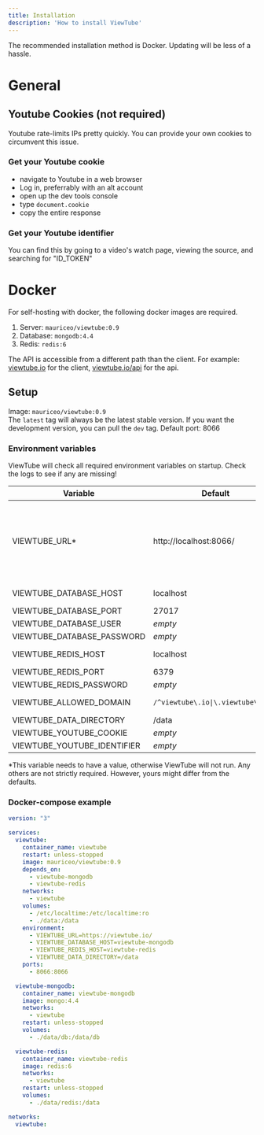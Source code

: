 ```yaml
---
title: Installation
description: 'How to install ViewTube'
---
```


The recommended installation method is Docker. Updating will be less of a hassle.

# General

## Youtube Cookies (not required)
Youtube rate-limits IPs pretty quickly. You can provide your own cookies to circumvent this issue.

### Get your Youtube cookie
- navigate to Youtube in a web browser
- Log in, preferrably with an alt account
- open up the dev tools console
- type `document.cookie`
- copy the entire response

### Get your Youtube identifier
You can find this by going to a video's watch page, viewing the source,
and searching for "ID_TOKEN"

# Docker
For self-hosting with docker, the following docker images are required.
1. Server: `mauriceo/viewtube:0.9`  
2. Database: `mongodb:4.4`  
3. Redis: `redis:6`  

The API is accessible from a different path than the client.
For example: [viewtube.io](https://viewtube.io) for the client, [viewtube.io/api](https://api.viewtube.io/api/) for the api.

## Setup
Image: `mauriceo/viewtube:0.9`  
The `latest` tag will always be the latest stable version.
If you want the development version, you can pull the `dev` tag.
Default port: 8066

### Environment variables
ViewTube will check all required environment variables on startup. Check the logs to see if any are missing!

| Variable | Default | Explanation |
| --- | --- | --- |
| VIEWTUBE_URL* | http://localhost:8066/ | The url of your instance. This needs to be the url you're accessing viewtube from, including the scheme (http or https). Example 1: A local ip address and port 8066 would be VIEWTUBE_URL=http://123.23.0.3:8066. Example 2: Behind a reverse proxy using a domain with ssl would be VIEWTUBE_URL=https://viewtube.example.com |
| VIEWTUBE_DATABASE_HOST | localhost | The hostname of the database (in this case: viewtube-mongodb) |
| VIEWTUBE_DATABASE_PORT | 27017 | The port of the database |
| VIEWTUBE_DATABASE_USER | *empty* | The database username |
| VIEWTUBE_DATABASE_PASSWORD | *empty* | The database password |
| VIEWTUBE_REDIS_HOST | localhost | The hostname of the redis instance (in this case: viewtube-redis) |
| VIEWTUBE_REDIS_PORT | 6379 | The port of the redis instance |
| VIEWTUBE_REDIS_PASSWORD | *empty* | The password of the redis instance |
| VIEWTUBE_ALLOWED_DOMAIN | `/^viewtube\.io\|\.viewtube\.io$/` | Domain the API is accessible from (regex supported) |
| VIEWTUBE_DATA_DIRECTORY | /data | The data directory, preferably a docker volume |
| VIEWTUBE_YOUTUBE_COOKIE | *empty* | Your Youtube cookie (see: [Youtube cookies](#youtube-cookies)) |
| VIEWTUBE_YOUTUBE_IDENTIFIER | *empty* | Your Youtube identifier |

*This variable needs to have a value, otherwise ViewTube will not run. 
Any others are not strictly required. However, yours might differ from the defaults.

### Docker-compose example
```yaml
version: "3"

services:
  viewtube:
    container_name: viewtube
    restart: unless-stopped
    image: mauriceo/viewtube:0.9
    depends_on:
      - viewtube-mongodb
      - viewtube-redis
    networks:
      - viewtube
    volumes:
      - /etc/localtime:/etc/localtime:ro
      - ./data:/data
    environment:
      - VIEWTUBE_URL=https://viewtube.io/
      - VIEWTUBE_DATABASE_HOST=viewtube-mongodb
      - VIEWTUBE_REDIS_HOST=viewtube-redis
      - VIEWTUBE_DATA_DIRECTORY=/data
    ports:
      - 8066:8066

  viewtube-mongodb:
    container_name: viewtube-mongodb
    image: mongo:4.4
    networks:
      - viewtube
    restart: unless-stopped
    volumes:
      - ./data/db:/data/db

  viewtube-redis:
    container_name: viewtube-redis
    image: redis:6
    networks:
      - viewtube
    restart: unless-stopped
    volumes:
      - ./data/redis:/data

networks:
  viewtube:
```